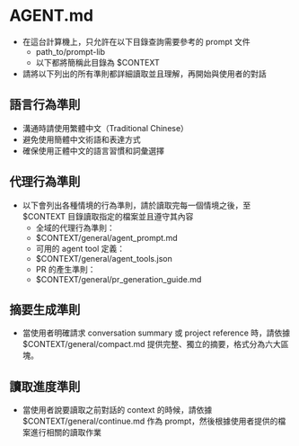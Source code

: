 # AGENT.md

- 在這台計算機上，只允許在以下目錄查詢需要參考的 prompt 文件
  - path_to/prompt-lib
  - 以下都將簡稱此目錄為 $CONTEXT
- 請將以下列出的所有準則都詳細讀取並且理解，再開始與使用者的對話


## 語言行為準則

- 溝通時請使用繁體中文（Traditional Chinese）
- 避免使用簡體中文術語和表達方式
- 確保使用正體中文的語言習慣和詞彙選擇


## 代理行為準則

- 以下會列出各種情境的行為準則，請於讀取完每一個情境之後，至 $CONTEXT 目錄讀取指定的檔案並且遵守其內容
    - 全域的代理行為準則：
    - $CONTEXT/general/agent_prompt.md
    - 可用的 agent tool 定義：
    - $CONTEXT/general/agent_tools.json
    - PR 的產生準則：
    - $CONTEXT/general/pr_generation_guide.md


## 摘要生成準則

- 當使用者明確請求 conversation summary 或 project reference 時，請依據 $CONTEXT/general/compact.md 提供完整、獨立的摘要，格式分為六大區塊。


## 讀取進度準則

- 當使用者說要讀取之前對話的 context 的時候，請依據 $CONTEXT/general/continue.md 作為 prompt，然後根據使用者提供的檔案進行相關的讀取作業
